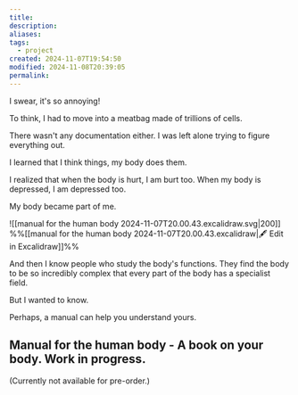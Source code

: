 ```yaml
---
title: 
description: 
aliases: 
tags:
  - project
created: 2024-11-07T19:54:50
modified: 2024-11-08T20:39:05
permalink: 
---
```


I swear, it's so annoying!

To think, I had to move into a meatbag made of trillions of cells.


There wasn't any documentation either. I was left alone trying to figure everything out.


I learned that I think things, my body does them.


I realized that when the body is hurt, I am burt too. When my body is depressed, I am depressed too.


My body became part of me.


![[manual for the human body 2024-11-07T20.00.43.excalidraw.svg|200]]
%%[[manual for the human body 2024-11-07T20.00.43.excalidraw|🖋 Edit in Excalidraw]]%%



And then I know people who study the body's functions. They find the body to be so incredibly complex that every part of the body has a specialist field.


But I wanted to know. 


Perhaps, a manual can help you understand yours.


## Manual for the human body - A book on your body. Work in progress.

(Currently not available for pre-order.)
